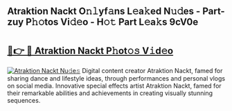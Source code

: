 ## Atraktion Nackt O𝚗𝚕yf𝚊ns L𝚎a𝚔ed N𝚞𝚍es - Part-zuy P𝚑𝚘tos Vi𝚍𝚎o - H𝚘𝚝 Part L𝚎a𝚔s 9cV0e

# <h2><a href="http://kfdi2d7.oniu.top/?m=Atraktion+Nackt">🔗👉 🔴 Atraktion Nackt P𝚑ot𝚘𝚜 V𝚒d𝚎o</a></h2>

[![Atraktion Nackt Nu𝚍e𝚜](https://i.imgur.com/0qMVB7G.gif)](http://kfdi2d7.oniu.top/?m=Atraktion+Nackt)
Digital content creator Atraktion Nackt, famed for sharing dance and lifestyle ideas, through performances and personal vlogs on social media. Innovative special effects artist Atraktion Nackt, famed for their remarkable abilities and achievements in creating visually stunning sequences.  
